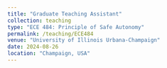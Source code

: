 ```yaml
---
title: "Graduate Teaching Assistant"
collection: teaching
type: "ECE 484: Principle of Safe Autonomy"
permalink: /teaching/ECE484
venue: "University of Illinois Urbana-Champaign"
date: 2024-08-26
location: "Champaign, USA"
---
```


